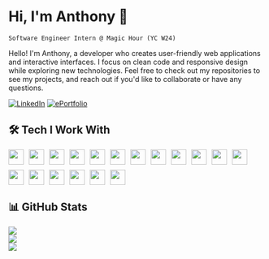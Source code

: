 # Hi, I'm Anthony 👋

`Software Engineer Intern @ Magic Hour (YC W24)`

Hello! I'm Anthony, a developer who creates user-friendly web applications and interactive interfaces. I focus on clean code and responsive design while exploring new technologies. Feel free to check out my repositories to see my projects, and reach out if you'd like to collaborate or have any questions.

[![LinkedIn](https://img.shields.io/badge/LinkedIn-0077B5?style=for-the-badge&logo=linkedin&logoColor=white)](https://www.linkedin.com/in/anthony-hoang22/)
[![ePortfolio](https://img.shields.io/badge/ePortfolio-red?style=for-the-badge&logo=google-chrome&logoColor=white)](http://www.anthonyhoang.dev/)

## 🛠️ Tech I Work With

<div style="display: flex; flex-wrap: wrap; gap: 10px;">
<img src="https://cdn.jsdelivr.net/gh/devicons/devicon/icons/html5/html5-plain.svg" width="30px" />
<img src="https://cdn.jsdelivr.net/gh/devicons/devicon/icons/css3/css3-plain.svg" width="30px" />
<img src="https://cdn.jsdelivr.net/gh/devicons/devicon/icons/python/python-original.svg" width="30px" />
<img src="https://cdn.jsdelivr.net/gh/devicons/devicon/icons/javascript/javascript-plain.svg" width="30px" />
<img src="https://cdn.jsdelivr.net/gh/devicons/devicon/icons/typescript/typescript-plain.svg" width="30px" />
<img src="https://cdn.jsdelivr.net/gh/devicons/devicon/icons/nextjs/nextjs-original.svg" width="30px" />
<img src="https://cdn.jsdelivr.net/gh/devicons/devicon/icons/react/react-original.svg" width="30px" />
<img src="https://cdn.jsdelivr.net/gh/devicons/devicon@latest/icons/tailwindcss/tailwindcss-original.svg" width="30px" />
<img src="https://files.svgcdn.io/logos/zod.png" width="30px" />
<img src="https://images.opencollective.com/drizzle-orm/9405e48/logo/256.png" width="30px" />
<img src="https://cdn.sanity.io/images/o0o2tn5x/production/2399b991025c365aafaa6fca85d91deac801e654-1046x1046.png" width="30px" />
<img src="https://avatars.githubusercontent.com/u/139895814?s=48&v=4" width="30px" />
<img src="https://cdn.jsdelivr.net/gh/devicons/devicon/icons/materialui/materialui-plain.svg" width="30px" />
<img src="https://cdn.jsdelivr.net/gh/devicons/devicon/icons/supabase/supabase-original.svg" width="30px" />
<img src="https://neon.tech/brand/neon-logomark-light-color.svg" width="30px" />
<img src="https://cdn.jsdelivr.net/gh/devicons/devicon/icons/git/git-original.svg" width="30px" />
<img src="https://cdn.jsdelivr.net/gh/devicons/devicon/icons/figma/figma-original.svg" width="30px" />
<img src="https://upload.wikimedia.org/wikipedia/commons/thumb/f/f1/Vitejs-logo.svg/1039px-Vitejs-logo.svg.png" width="30px" />
</div>

## 📊 GitHub Stats

![](https://github-readme-stats.vercel.app/api?username=anth0nycodes&theme=dark&hide_border=false&include_all_commits=false&count_private=false)<br/>
![](https://nirzak-streak-stats.vercel.app/?user=anth0nycodes&theme=dark&hide_border=false)<br/>
![](https://github-readme-stats.vercel.app/api/top-langs/?username=anth0nycodes&theme=dark&hide_border=false&include_all_commits=false&count_private=false&layout=compact)
